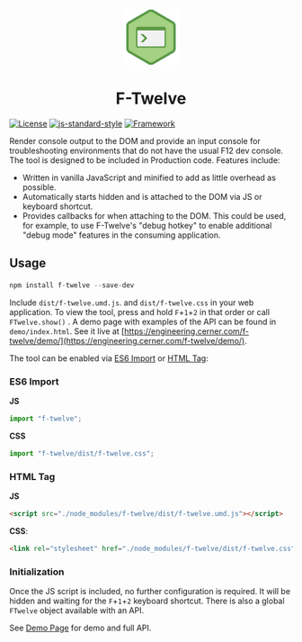 <p align="center">
  <img src="icon/F-Twelve%20100.png">
</p>

<h1 align="center">
  F-Twelve
</h1>

[![License](https://img.shields.io/badge/License-Apache%202.0-blue.svg)](https://opensource.org/licenses/Apache-2.0)
[![js-standard-style](https://img.shields.io/badge/Code%20Style-Standard-brightgreen.svg)](http://standardjs.com)
[![Framework](https://img.shields.io/badge/Framework-Vanilla%20JS-yellow.svg)](http://vanilla-js.com/)

Render console output to the DOM and provide an input console for troubleshooting environments that do not have the usual F12 dev console. The tool is designed to be included in Production code. Features include: 

 - Written in vanilla JavaScript and minified to add as little overhead as possible.
 - Automatically starts hidden and is attached to the DOM via JS or keyboard shortcut.
 - Provides callbacks for when attaching to the DOM. This could be used, for example, to use F-Twelve's "debug hotkey" to enable additional "debug mode" features in the consuming application. 

## Usage

```js
npm install f-twelve --save-dev
```

Include `dist/f-twelve.umd.js`. and `dist/f-twelve.css` in your web application. To view the tool, press and hold `F`+`1`+`2` in that order or call `FTwelve.show()` . A demo page with examples of the API can be found in `demo/index.html`. See it live at [https://engineering.cerner.com/f-twelve/demo/](https://engineering.cerner.com/f-twelve/demo/).

The tool can be enabled via [ES6 Import](#es6-import) or [HTML Tag](#html-tag):

### ES6 Import

**JS** 
```js 
import "f-twelve";
```

**CSS**
```js
import "f-twelve/dist/f-twelve.css";
```

### HTML Tag

**JS**
```html
<script src="./node_modules/f-twelve/dist/f-twelve.umd.js"></script>
```

**CSS**: 
```html
<link rel="stylesheet" href="./node_modules/f-twelve/dist/f-twelve.css"/>
```

### Initialization
Once the JS script is included, no further configuration is required. It will be hidden and waiting for the `F`+`1`+`2` keyboard shortcut. There is also a global `FTwelve` object available with an API.  

See [Demo Page](https://engineering.cerner.com/f-twelve/demo/) for demo and full API. 
